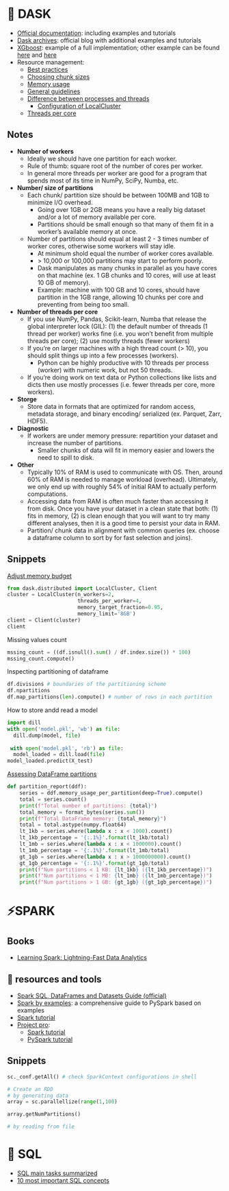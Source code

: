 # 🧮 DASK
- [Official documentation](https://docs.dask.org/en/stable/): including examples and tutorials
- [Dask archives](https://coiled.io/blog/tag/dask/): official blog with additional examples and tutorials
- [XGboost](https://xgboost.readthedocs.io/en/stable/tutorials/dask.html): example of a full implementation; other example can be found [here](https://github.com/coiled/coiled-resources/blob/main/blogs/dask-python-xgboost-example-100GB-synth-dataset.ipynb) and [here](https://matthewrocklin.com/blog/work/2017/03/28/dask-xgboost)
- Resource management:
  - [Best practices](https://docs.dask.org/en/stable/best-practices.html)
  - [Choosing chunk sizes](https://blog.dask.org/2021/11/02/choosing-dask-chunk-sizes)
  - [Memory usage](https://www.coiled.io/blog/dask-memory-usage)
  - [General guidelines](https://docs.nersc.gov/analytics/dask/)
  - [Difference between processes and threads](https://towardsdatascience.com/which-is-faster-python-threads-or-processes-some-insightful-examples-26074e90848f)
    - [Configuration of LocalCluster](https://stackoverflow.com/questions/57760475/difference-between-dask-distributed-localcluster-with-threads-vs-processes)
   - [Threads per core](https://discourse.prefect.io/t/what-is-the-difference-between-a-daskexecutor-and-a-localdaskexecutor/374)


## Notes
- **Number of workers**
  - Ideally we should have one partition for each worker. 
  - Rule of thumb: square root of the number of cores per worker. 
  - In general more threads per worker are good for a program that spends most of its time in NumPy, SciPy, Numba, etc.
- **Number/ size of partitions**
  - Each chunk/ partition size should be between 100MB and 1GB to minimize I/O overhead.
    - Going over 1GB or 2GB means you have a really big dataset and/or a lot of memory available per core.
    - Partitions should be small enough so that many of them fit in a worker’s available memory at once.
  - Number of partitions should equal at least 2 - 3 times number of worker cores, otherwise some workers will stay idle.
    - At minimum shold equal the number of worker cores available.
    - \> 10,000 or 100,000 partitions may start to perform poorly.
    - Dask manipulates as many chunks in parallel as you have cores on that machine (ex. 1 GB chunks and 10 cores, will use at least 10 GB of memory).
    - Example: machine with 100 GB and 10 cores, should have partition in the 1GB range, allowing 10 chunks per core and preventing from being too small.
- **Number of threads per core**
  - If you use NumPy, Pandas, Scikit-learn, Numba that release the global interpreter lock (GIL): (1) the default number of threads (1 thread per worker) works fine (i.e. you won’t benefit from multiple threads per core); (2) use mostly threads (fewer workers)
  - If you’re on larger machines with a high thread count (\> 10), you should split things up into a few processes (workers). 
      - Python can be highly productive with 10 threads per process (worker) with numeric work, but not 50 threads.
  - If you’re doing work on text data or Python collections like lists and dicts then use mostly processes (i.e. fewer threads per core, more workers).
- **Storge**
  - Store  data in formats that are optimized for random access, metadata storage, and binary encoding/ serialized (ex. Parquet, Zarr, HDF5). 
- **Diagnostic**
  - If workers are under memory pressure: repartition your dataset and increase the number of partitions. 
    - Smaller chunks of data will fit in memory easier and lowers the need to spill to disk.
- **Other**
  - Typically 10% of RAM is used to communicate with OS. Then, around 60% of RAM is needed to manage workload (overhead). Ultimately, we only end up with  roughly 54% of initial RAM to actually perform computations.
  - Accessing data from RAM is often much faster than accessing it from disk. Once you have your dataset in a clean state that both: (1) fits in memory, (2) is clean enough that you will want to try many different analyses, then it is a good time to persist your data in RAM.
  - Partition/ chunk data in alignment with common queries (ex. choose a dataframe column to sort by for fast selection and joins).


## Snippets
[Adjust memory budget](https://stackoverflow.com/questions/69429950/dask-what-does-memory-limit-control#:~:text=The%20link%20you%20posted%20says,reach%2095%25%20of%20RAM%20usage.)
```python
from dask.distributed import LocalCluster, Client
cluster = LocalCluster(n_workers=2,
                       threads_per_worker=4,
                       memory_target_fraction=0.95,
                       memory_limit='8GB')
client = Client(cluster)
client
```

Missing values count
```python
mssing_count = ((df.isnull().sum() / df.index.size()) * 100)
mssing_count.compute()
```

Inspecting partitioning of dataframe
```python
df.divisions # boundaries of the partitioning scheme
df.npartitions
df.map_partitions(len).compute() # number of rows in each partition
```

How to store andd read a model
```python
import dill
with open('model.pkl', 'wb') as file:
  dill.dump(model, file)
  
 with open('model.pkl', 'rb') as file:
  model_loaded = dill.load(file)
model_loaded.predict(X_test)
```

[Assessing DataFrame partitions](https://www.coiled.io/blog/dask-memory-usage)
```python
def partition_report(ddf):
    series = ddf.memory_usage_per_partition(deep=True).compute()
    total = series.count()
    print(f"Total number of partitions: {total}")
    total_memory = format_bytes(series.sum())
    print(f"Total DataFrame memory: {total_memory}")
    total = total.astype(numpy.float64)
    lt_1kb = series.where(lambda x : x < 1000).count()
    lt_1kb_percentage = '{:.1%}'.format(lt_1kb/total)
    lt_1mb = series.where(lambda x : x < 1000000).count()
    lt_1mb_percentage = '{:.1%}'.format(lt_1mb/total)
    gt_1gb = series.where(lambda x : x > 1000000000).count()
    gt_1gb_percentage = '{:.1%}'.format(gt_1gb/total)
    print(f"Num partitions < 1 KB: {lt_1kb} ({lt_1kb_percentage})")
    print(f"Num partitions < 1 MB: {lt_1mb} ({lt_1mb_percentage})")
    print(f"Num partitions > 1 GB: {gt_1gb} ({gt_1gb_percentage})")
```

# ⚡SPARK

## Books
- [Learning Spark: Lightning-Fast Data Analytics](https://pages.databricks.com/rs/094-YMS-629/images/LearningSpark2.0.pdf) 

## 🔨 resources and tools
- [Spark SQL, DataFrames and Datasets Guide (official)](https://spark.apache.org/docs/3.3.0/sql-programming-guide.html)
-  [Spark by examples](https://sparkbyexamples.com/pyspark/): a comprehensive guide to PySpark based on examples
- [Spark tutorial](https://www.youtube.com/watch?v=zC9cnh8rJd0&list=PLYhRPCyrSUlpJTrU8CSjy94O66m-04ifn&index=2&t=343s)
- [Project pro](https://www.projectpro.io/tutorial/):
  - [Spark tutorial](https://www.projectpro.io/apache-spark-tutorial/spark-tutorial)
  - [PySpark tutorial](https://www.projectpro.io/apache-spark-tutorial/pyspark-tutorial)

## Snippets


```python
sc._conf.getAll() # check SparkContext configurations in shell

# Create an RDD
# by generating data
array = sc.parallellize(range(1,100)

array.getNumPartitions()

# by reading from file
```

# 🏁 SQL

- [SQL main tasks summarized](https://towardsdatascience.com/sql-practical-details-cheat-sheet-for-data-analysis-f98406a71a09)
- [10 most important SQL concepts](https://towardsdatascience.com/ten-sql-concepts-you-should-know-for-data-science-interviews-7acf3e428185)
